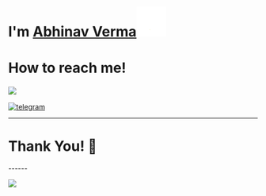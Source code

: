 <h1>I'm <a href="https://github.com/abhinavftp98">Abhinav Verma<a><img src="https://github.com/Kathryn-Jie/Kathryn-Jie/blob/main/wave.gif" width="60px"/></h1>
<h1>How to reach me!
</h1>
<p>
<a href="mailto: abhinavftp98@gmail.com" target="blank"><img align="center" src="https://img.shields.io/badge/abhinavftp98@gmail.com-D14836?style=for-the-badge&logo=gmail&logoColor=white" /></a>    &nbsp;&nbsp;&nbsp;      
</p>
<p>
    <a href="https://t.me/AbhinavVermabest" target="blank"><img align="center"
           src="https://www.drupal.org/files/project-images/telegram-logo-11.png" alt="telegram" width="100px" /></a>
</p>
<hr>
<h1>Thank You! 🤵 </h1>
------
    
![](https://komarev.com/ghpvc/?username=abhinavftp98&color=f7022a)



